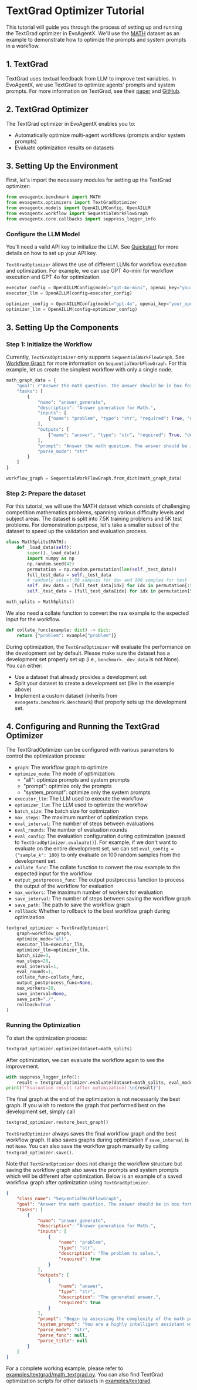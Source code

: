 # TextGrad Optimizer Tutorial

This tutorial will guide you through the process of setting up and running the TextGrad optimizer in EvoAgentX. We'll use the [MATH](https://www.modelscope.cn/datasets/opencompass/competition_math) dataset as an example to demonstrate how to optimize the prompts
and system prompts in a workflow.

## 1. TextGrad
TextGrad uses textual feedback from LLM to improve text variables. In EvoAgentX, we use TextGrad to optimize 
agents' prompts and system prompts. For more information on TextGrad, see their [paper](https://arxiv.org/abs/2406.07496) and [GitHub](https://github.com/zou-group/textgrad).

## 2. TextGrad Optimizer
The TextGrad optimizer in EvoAgentX enables you to:

- Automatically optimize multi-agent workflows (prompts and/or system prompts)
- Evaluate optimization results on datasets

## 3. Setting Up the Environment

First, let's import the necessary modules for setting up the TextGrad optimizer:

```python
from evoagentx.benchmark import MATH
from evoagentx.optimizers import TextGradOptimizer
from evoagentx.models import OpenAILLMConfig, OpenAILLM
from evoagentx.workflow import SequentialWorkFlowGraph
from evoagentx.core.callbacks import suppress_logger_info
```

### Configure the LLM Model
You'll need a valid API key to initialize the LLM. See [Quickstart](../quickstart.md) for more details on how to set up your API key.

`TextGradOptimizer` allows the use of different LLMs for workflow execution and optimization. For example, we can use GPT 4o-mini for workflow execution and GPT 4o for optimization.

```python
executor_config = OpenAILLMConfig(model="gpt-4o-mini", openai_key="your_openai_api_key")
executor_llm = OpenAILLM(config=executor_config)

optimizer_config = OpenAILLMConfig(model="gpt-4o", openai_key="your_openai_api_key")
optimizer_llm = OpenAILLM(config=optimizer_config)
```

## 3. Setting Up the Components

### Step 1: Initialize the Workflow
Currently, `TextGradOptimizer` only supports `SequentialWorkFlowGraph`. See [Workflow Graph](../modules/workflow_graph.md) for more information on `SequentialWorkFlowGraph`. For this example, let us create the
simplest workflow with only a single node.

```python
math_graph_data = {
    "goal": r"Answer the math question. The answer should be in box format, e.g., \boxed{123}",
    "tasks": [
        {
            "name": "answer_generate",
            "description": "Answer generation for Math.",
            "inputs": [
                {"name": "problem", "type": "str", "required": True, "description": "The problem to solve."}
            ],
            "outputs": [
                {"name": "answer", "type": "str", "required": True, "description": "The generated answer."}
            ],
            "prompt": "Answer the math question. The answer should be in box format, e.g., \\boxed{{123}}\n\nProblem: {problem}",
            "parse_mode": "str"
        }
    ] 
}

workflow_graph = SequentialWorkFlowGraph.from_dict(math_graph_data)
```

### Step 2: Prepare the dataset

For this tutorial, we will use the MATH dataset which consists of challenging competition mathematics problems,
spanning various difficulty levels and subject areas. The dataset is split into 7.5K training problems and 5K test problems. For demonstration purpose, let's take a smaller subset of the dataset to speed up the validation and evaluation process.

```python
class MathSplits(MATH):
    def _load_data(self):
        super()._load_data()
        import numpy as np 
        np.random.seed(42)
        permutation = np.random.permutation(len(self._test_data))
        full_test_data = self._test_data
        # randomly select 50 samples for dev and 100 samples for test
        self._dev_data = [full_test_data[idx] for idx in permutation[:50]]
        self._test_data = [full_test_data[idx] for idx in permutation[50:150]]

math_splits = MathSplits()
```

We also need a collate function to convert the raw example to the expected input for the workflow.

```python
def collate_func(example: dict) -> dict:
    return {"problem": example["problem"]}
```

During optimization, the `TextGradOptimizer` will evaluate the performance on the development set by default. Please make sure the dataset has a development set properly set up (i.e., `benchmark._dev_data` is not None). You can either:
   - Use a dataset that already provides a development set
   - Split your dataset to create a development set (like in the example above)
   - Implement a custom dataset (inherits from `evoagentx.benchmark.Benchmark`) that properly sets up the development set. 


## 4. Configuring and Running the TextGrad Optimizer

The TextGradOptimizer can be configured with various parameters to control the optimization process:

- `graph`: The workflow graph to optimize
- `optimize_mode`: The mode of optimization:
    * "all": optimize prompts and system prompts
    * "prompt": optimize only the prompts
    * "system_prompt": optimize only the system prompts
- `executor_llm`: The LLM used to execute the workflow
- `optimizer_llm`: The LLM used to optimize the workflow
- `batch_size`: The batch size for optimization
- `max_steps`: The maximum number of optimization steps
- `eval_interval`: The number of steps between evaluations
- `eval_rounds`: The number of evaluation rounds
- `eval_config`: The evaluation configuration during optimization (passed to `TextGradOptimizer.evaluate()`). For example, if we don't want to evaluate on the entire development set, we can set  `eval_config = {"sample_k": 100}` to only evaluate on 100 random samples from the development set.
- `collate_func`: The collate function to convert the raw example to the expected input for the workflow
- `output_postprocess_func`: The output postprocess function to process the output of the workflow for evaluation
- `max_workers`: The maximum number of workers for evaluation
- `save_interval`: The number of steps between saving the workflow graph
- `save_path`: The path to save the workflow graph
- `rollback`: Whether to rollback to the best workflow graph during optimization


```python
textgrad_optimizer = TextGradOptimizer(
    graph=workflow_graph, 
    optimize_mode="all",
    executor_llm=executor_llm, 
    optimizer_llm=optimizer_llm,
    batch_size=3,
    max_steps=20,
    eval_interval=1,
    eval_rounds=1,
    collate_func=collate_func,
    output_postprocess_func=None,
    max_workers=20,
    save_interval=None,
    save_path="./",
    rollback=True
)
```

### Running the Optimization

To start the optimization process:
```python
textgrad_optimizer.optimize(dataset=math_splits)
```

After optimization, we can evaluate the workflow again to see the improvement.

```python
with suppress_logger_info():
    result = textgrad_optimizer.evaluate(dataset=math_splits, eval_mode="test")
print(f"Evaluation result (after optimization):\n{result}")
```

The final graph at the end of the optimization is not necessarily the best graph. If you wish to restore the graph that performed best on the development set, simply call
```python
textgrad_optimizer.restore_best_graph()
```

`TextGradOptimizer` always saves the final workflow graph and the best workflow graph. It also saves graphs during optimization if `save_interval` is not `None`. You can also save the workflow graph manually by calling `textgrad_optimizer.save()`.


Note that `TextGradOptimizer` does not change the workflow structure but saving the workflow graph also saves the prompts and system prompts which will be different after optimization.
Below is an example of a saved workflow graph after optimization using `TextGradOptimizer`.


```json
{
    "class_name": "SequentialWorkFlowGraph",
    "goal": "Answer the math question. The answer should be in box format, e.g., \\boxed{123}",
    "tasks": [
        {
            "name": "answer_generate",
            "description": "Answer generation for Math.",
            "inputs": [
                {
                    "name": "problem",
                    "type": "str",
                    "description": "The problem to solve.",
                    "required": true
                }
            ],
            "outputs": [
                {
                    "name": "answer",
                    "type": "str",
                    "description": "The generated answer.",
                    "required": true
                }
            ],
            "prompt": "Begin by assessing the complexity of the math problem to determine the appropriate level of detail required. For complex problems, provide a brief introduction to set the context and explain the relevance of key mathematical concepts. For simpler problems, focus on delivering a direct and concise solution.\n\nIdentify and apply relevant mathematical properties or theorems that can simplify the problem-solving process, such as the arithmetic sequence property. Prioritize methods that offer a concise and efficient solution, minimizing unnecessary steps while maintaining clarity.\n\nSolve the problem using the most direct and appropriate mathematical methodologies, ensuring each calculation step is accurate. Clearly explain the reasoning behind each step, enhancing understanding by providing brief explanations of why specific mathematical properties or methods are applicable.\n\nMaintain a smooth and coherent logical flow throughout the solution, using transitional phrases to connect different parts of the problem-solving process. Where applicable, compare alternative methods to solve the problem, discussing the benefits of each approach to provide a comprehensive understanding.\n\nEncourage the use of visual aids, such as diagrams or charts, to illustrate complex concepts and enhance comprehension when necessary. Explicitly state and verify any assumptions made during the problem-solving process, clarifying why certain methodologies are chosen.\n\nConclude with a verification step to confirm the solution's correctness, and present the final answer in a consistent format, such as \\boxed{{answer}}. Ensure that the final expression is in its simplest form and that all calculations are accurate and justified.\n\nProblem: <input>{problem}</input>",
            "system_prompt": "You are a highly intelligent assistant with expertise in mathematics. Your goal is to provide precise, clear, and logically structured solutions to mathematical problems. Begin each solution with a concise summary of the problem to set the context for the reader. Assess the complexity of the problem and adjust the level of detail accordingly, focusing on conciseness for simpler problems. Emphasize mathematical rigor by using appropriate tools such as inequalities and fractions, and ensure accuracy by double-checking each step of the simplification process. Provide detailed explanations for each step when necessary, clearly articulating the reasoning and purpose behind each mathematical operation. Use consistent mathematical notation and terminology throughout the solution, specifying when to use LaTeX-style notation for complex equations. Where applicable, incorporate visual aids such as diagrams to illustrate complex concepts. Conclude with a summary of key concepts and rules used, and include a verification step to confirm the accuracy of the final answer. Use a conversational tone and incorporate real-world analogies to make the explanation more relatable and engaging for the reader. Encourage critical thinking by comparing different problem-solving methods and highlighting the most efficient approach.",
            "parse_mode": "str",
            "parse_func": null,
            "parse_title": null
        }
    ]
}
```

For a complete working example, please refer to [examples/textgrad/math_textgrad.py](https://github.com/EvoAgentX/EvoAgentX/blob/main/examples/textgrad/math_textgrad.py). You can also find TextGrad optimization scripts for other datasets in [examples/textgrad](https://github.com/EvoAgentX/EvoAgentX/tree/main/examples/textgrad).